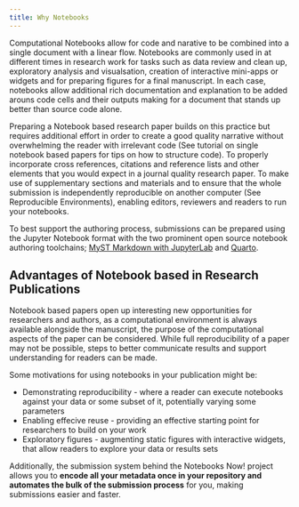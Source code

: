 ```yaml
---
title: Why Notebooks
---
```


Computational Notebooks allow for code and narative to be combined into a single document with a linear flow. Notebooks are commonly used in at different times in research work for tasks such as data review and clean up, exploratory analysis and visualsation, creation of interactive mini-apps or widgets and for preparing figures for a final manuscript. In each case, notebooks allow additional rich documentation and explanation to be added arouns code cells and their outputs making for a document that stands up better than source code alone.

Preparing a Notebook based research paper builds on this practice but requires additional effort in order to create a good quality narrative without overwhelming the reader with irrelevant code (See tutorial on single notebook based papers for tips on how to structure code). To properly incorporate cross references, citations and reference lists and other elements that you would expect in a journal quality research paper. To make use of supplementary sections and materials and to ensure that the whole submission is independently reproducible on another computer (See Reproducible Environments), enabling editors, reviewers and readers to run your notebooks.

To best support the authoring process, submissions can be prepared using the Jupyter Notebook format with the two prominent open source notebook authoring toolchains; [MyST Markdown with JupyterLab](https://mystmd.org/) and [Quarto](https://quarto.org/).

## Advantages of Notebook based in Research Publications

Notebook based papers open up interesting new opportunities for researchers and authors, as a computational environment is always available alongside the manuscript, the purpose of the computational aspects of the paper can be considered. While full reproducibility of a paper may not be possible, steps to better communicate results and support understanding for readers can be made.

Some motivations for using notebooks in your publication might be:

- Demonstrating reproducibility - where a reader can execute notebooks against your data or some subset of it, potentially varying some parameters
- Enabling effecive reuse - providing an effective starting point for researchers to build on your work
- Exploratory figures - augmenting static figures with interactive widgets, that allow readers to explore your data or results sets

Additionally, the submission system behind the Notebooks Now! project allows you to **encode all your metadata once in your repository and automates the bulk of the submission process** for you, making submissions easier and faster.
